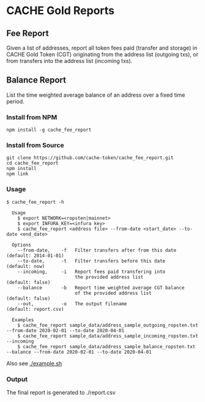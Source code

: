 # CACHE Gold Reports

## Fee Report

Given a list of addresses, report all token fees paid (transfer and storage) in CACHE Gold Token (CGT) originating from the address list (outgoing txs), or from transfers into the address list (incoming txs).

## Balance Report

List the time weighted average balance of an address over a fixed time period.

### Install from NPM

```
npm install -g cache_fee_report
```

### Install from Source
```
git clone https://github.com/cache-token/cache_fee_report.git
cd cache_fee_report
npm install
npm link
```

### Usage
```
$ cache_fee_report -h

  Usage
    $ export NETWORK=<ropsten|mainnet>
    $ export INFURA_KEY=<infura key>
    $ cache_fee_report <address file> --from-date <start_date> --to-date <end_date>

  Options
    --from-date,    -f   Filter transfers after from this date        (default: 2014-01-01)
    --to-date,      -t   Filter transfers before this date            (default: now)
    --incoming,     -i   Report fees paid transfering into
                         the provided address list                    (default: false)
    --balance       -b   Report time weighted average CGT balance
                         of the provided address list                 (default: false)
    --out,          -o   The output filename                          (default: report.csv)

  Examples
    $ cache_fee_report sample_data/address_sample_outgoing_ropsten.txt --from-date 2020-02-01 --to-date 2020-04-01
    $ cache_fee_report sample_data/address_sample_incoming_ropsten.txt --incoming
    $ cache_fee_report sample_data/address_sample_balance_ropsten.txt --balance --from-date 2020-02-01 --to-date 2020-04-01
```

Also see [./example.sh](./example.sh)

### Output

The final report is generated to ./report.csv

